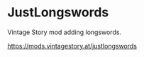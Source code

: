 # JustLongswords
 Vintage Story mod adding longswords.

 https://mods.vintagestory.at/justlongswords
